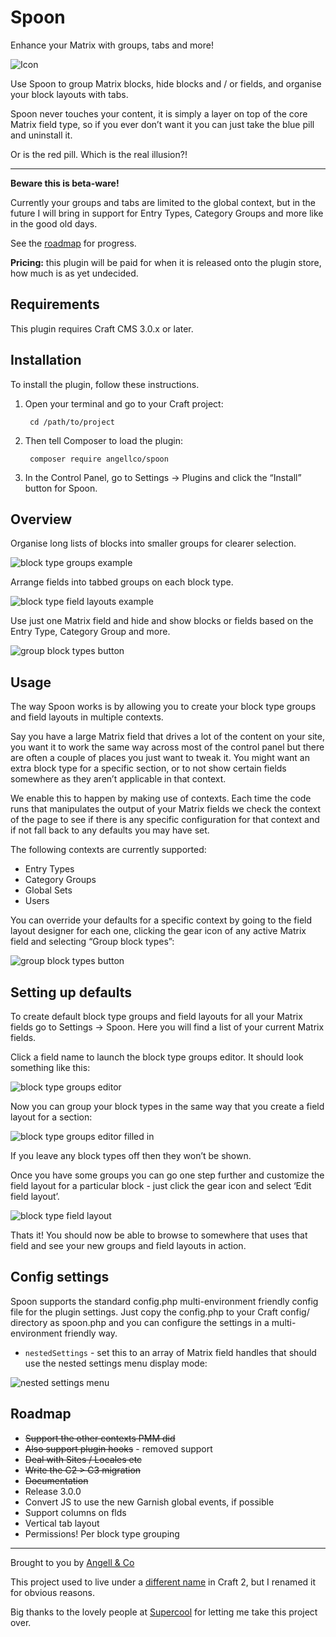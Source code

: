 # Spoon

Enhance your Matrix with groups, tabs and more!

![Icon](resources/img/banner.png)

Use Spoon to group Matrix blocks, hide blocks and / or fields, and organise your block layouts with tabs.

Spoon never touches your content, it is simply a layer on top of the core Matrix field type, so if you ever don’t want it you can just take the blue pill and uninstall it.

Or is the red pill. Which is the real illusion?!

---

**Beware this is beta-ware!**

Currently your groups and tabs are limited to the global context, but in the future I will bring in support for Entry Types, Category Groups and more like in the good old days.

See the [roadmap](#roadmap) for progress.

**Pricing:** this plugin will be paid for when it is released onto the plugin store, how much is as yet undecided. 


## Requirements

This plugin requires Craft CMS 3.0.x or later.


## Installation

To install the plugin, follow these instructions.

1. Open your terminal and go to your Craft project:

        cd /path/to/project

2. Then tell Composer to load the plugin:

        composer require angellco/spoon

3. In the Control Panel, go to Settings → Plugins and click the “Install” button for Spoon.


## Overview

Organise long lists of blocks into smaller groups for clearer selection.

![block type groups example](resources/img/docs/groups-ui.png)

Arrange fields into tabbed groups on each block type.

![block type field layouts example](resources/img/docs/flds-ui.png)

Use just one Matrix field and hide and show blocks or fields based on the Entry Type, Category Group and more.

![group block types button](resources/img/docs/group-block-types.jpg)


## Usage

The way Spoon works is by allowing you to create your block type groups and field layouts in multiple contexts.

Say you have a large Matrix field that drives a lot of the content on your site, you want it to work the same way across most of the control panel but there are often a couple of places you just want to tweak it. You might want an extra block type for a specific section, or to not show certain fields somewhere as they aren’t applicable in that context.

We enable this to happen by making use of contexts. Each time the code runs that manipulates the output of your Matrix fields we check the context of the page to see if there is any specific configuration for that context and if not fall back to any defaults you may have set.

The following contexts are currently supported:

* Entry Types
* Category Groups
* Global Sets
* Users

You can override your defaults for a specific context by going to the field layout designer for each one, clicking the gear icon of any active Matrix field and selecting “Group block types”:

![group block types button](resources/img/docs/group-block-types.jpg)

## Setting up defaults

To create default block type groups and field layouts for all your Matrix fields go to Settings → Spoon. Here you will find a list of your current Matrix fields.

Click a field name to launch the block type groups editor. It should look something like this:

![block type groups editor](resources/img/docs/block-type-groups-editor.jpg)

Now you can group your block types in the same way that you create a field layout for a section:

![block type groups editor filled in](resources/img/docs/block-type-groups-editor-2.jpg)

If you leave any block types off then they won’t be shown.

Once you have some groups you can go one step further and customize the field layout for a particular block - just click the gear icon and select ‘Edit field layout’.

![block type field layout](resources/img/docs/block-type-field-layout-editor.jpg)

Thats it! You should now be able to browse to somewhere that uses that field and see your new groups and field layouts in action.


## Config settings

Spoon supports the standard config.php multi-environment friendly config file for the plugin settings. Just copy the config.php to your Craft config/ directory as spoon.php and you can configure the settings in a multi-environment friendly way.

* `nestedSettings` - set this to an array of Matrix field handles that should use the nested settings menu display mode:

![nested settings menu](resources/img/docs/nested-setting-menu.png?v=2)


## Roadmap

* ~~Support the other contexts PMM did~~
* ~~Also support plugin hooks~~ - removed support
* ~~Deal with Sites / Locales etc~~
* ~~Write the C2 > C3 migration~~
* ~~Documentation~~
* Release 3.0.0
* Convert JS to use the new Garnish global events, if possible
* Support columns on flds
* Vertical tab layout
* Permissions! Per block type grouping

---

Brought to you by [Angell & Co](https://angell.io)

This project used to live under a [different name](https://github.com/angell-co/Pimp-My-Matrix) in Craft 2, but I renamed it for obvious reasons.

Big thanks to the lovely people at [Supercool](https://github.com/supercool) for letting me take this project over.
